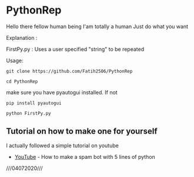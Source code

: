 # PythonRep

Hello there fellow human being
I'am totally a human
Just do what you want

Explanation :

FirstPy.py : Uses a user specified "string" to be repeated

Usage:
```
git clone https://github.com/Fatih2506/PythonRep
```
```
cd PythonRep
```
make sure you have pyautogui installed. If not
```
pip install pyautogui
```
```
python FirstPy.py
```

## Tutorial on how to make one for yourself

I actually followed a simple tutorial on youtube 
* [YouTube](https://www.youtube.com/watch?v=jBxRGcDmfWA) - How to make a spam bot with 5 lines of python

///04072020///
